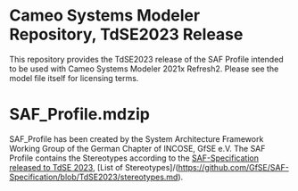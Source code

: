 # Cameo Systems Modeler Repository, TdSE2023 Release

This repository provides the TdSE2023 release of the SAF Profile intended to be used with Cameo Systems Modeler 2021x Refresh2. Please see the model file itself for licensing terms.

# SAF_Profile.mdzip

SAF_Profile has been created by the System Architecture Framework Working Group of the German Chapter of INCOSE, GfSE e.V. The SAF Profile contains the Stereotypes according to the [SAF-Specification released to TdSE 2023](https://github.com/GfSE/SAF-Specification/tree/TdSE2023), [List of Stereotypes]/(https://github.com/GfSE/SAF-Specification/blob/TdSE2023/stereotypes.md).
